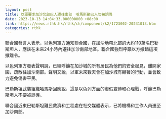 ```yaml
---
layout: post
title: 以軍要求加沙北部巴人遷往南部　哈馬斯籲巴人勿被誤導
date: 2023-10-13 14:04:33.000000000 +08:00
link: https://news.rthk.hk/rthk/ch/component/k2/1723002-20231013.htm
categories: rthk
---
```


聯合國發言人表示，以色列軍方通知聯合國，在加沙地帶北部的大約110萬名巴勒斯坦人，應該在未來24小時內遷往加沙南部地區。聯合國強烈呼籲以方撤銷這項撤離令。

以色列軍方發表聲明說，已經呼籲在加沙城的所有居民為他們的安全起見，離開家園，疏散往加沙南部。聲明又說，以軍未來數天會在加沙城有顯著的行動，並會致力避免傷害平民。

巴勒斯坦武裝組織哈馬斯回應說，這是以色列方面的虛假宣傳和心理戰，呼籲巴勒斯坦人不要被誤導。

聯合國近東巴勒斯坦難民救濟和工程處在社交媒體表示，已將機構和工作人員遷至加沙南部。
